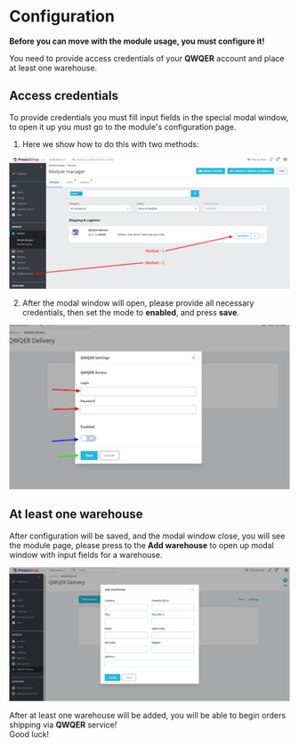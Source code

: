 # Configuration

**Before you can move with the module usage, you must configure it!**

You need to provide access credentials of your **QWQER** account and place at least one warehouse.


## Access credentials

To provide credentials you must fill input fields in the special modal window, to open it up you must go to the module's configuration page.

1. Here we show how to do this with two methods:

![](../../media/config-1.png ':class=custom-image')

2. After the modal window will open, please provide all necessary credentials, then set the mode to **enabled**, and press **save**.

![](../../media/config-2.png ':class=custom-image')


## At least one warehouse

After configuration will be saved, and the modal window close, you will see the module page, please press to the **Add warehouse** to open up
modal window with input fields for a warehouse.

![](../../media/warehouse.png ':class=custom-image')

After at least one warehouse will be added, you will be able to begin orders shipping via **QWQER** service!
<br />
Good luck!

